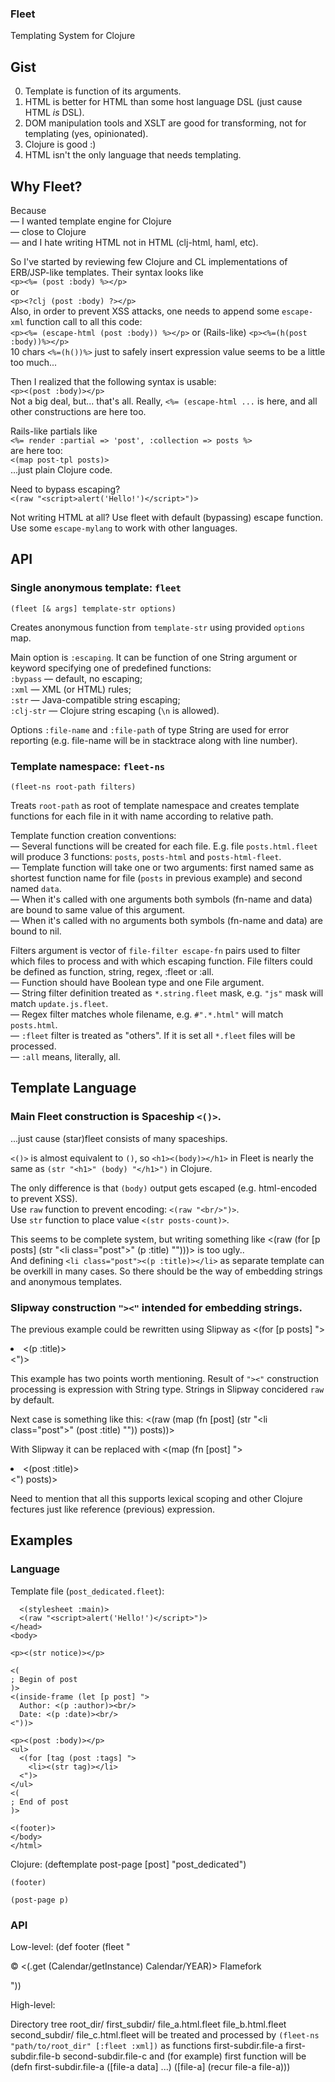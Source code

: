 ### Fleet

Templating System for Clojure

## Gist

0. Template is function of its arguments.
0. HTML is better for HTML than some host language DSL (just cause HTML *is* DSL).
0. DOM manipulation tools and XSLT are good for transforming, not for templating (yes, opinionated).
0. Clojure is good :)
0. HTML isn't the only language that needs templating.

## Why Fleet?

Because  
— I wanted template engine for Clojure  
— close to Clojure  
— and I hate writing HTML not in HTML (clj-html, haml, etc).

So I've started by reviewing few Clojure and CL implementations of ERB/JSP-like templates. Their syntax looks like  
`<p><%= (post :body) %></p>`  
or  
`<p><?clj (post :body) ?></p>`  
Also, in order to prevent XSS attacks, one needs to append some `escape-xml` function call to all this code:  
`<p><%= (escape-html (post :body)) %></p>` or (Rails-like) `<p><%=(h(post :body))%></p>`  
10 chars `<%=(h())%>` just to safely insert expression value seems to be a little too much...

Then I realized that the following syntax is usable:  
`<p><(post :body)></p>`  
Not a big deal, but... that's all. Really, `<%= (escape-html ...` is here, and all other constructions
are here too.

Rails-like partials like  
`<%= render :partial => 'post', :collection => posts %>`  
are here too:  
`<(map post-tpl posts)>`  
...just plain Clojure code.

Need to bypass escaping?  
`<(raw "<script>alert('Hello!')</script>")>`

Not writing HTML at all? Use fleet with default (bypassing) escape function.  
Use some `escape-mylang` to work with other languages.

## API

### Single anonymous template: `fleet`

`(fleet [& args] template-str options)`

Creates anonymous function from `template-str` using provided `options` map.

Main option is `:escaping`. It can be function of one String argument or keyword specifying one of predefined functions:  
`:bypass` — default, no escaping;  
`:xml` — XML (or HTML) rules;  
`:str` — Java-compatible string escaping;  
`:clj-str` — Clojure string escaping (`\n` is allowed).

Options `:file-name` and `:file-path` of type String are used for error reporting (e.g. file-name will be in stacktrace along with line number).

### Template namespace: `fleet-ns`

`(fleet-ns root-path filters)`

Treats `root-path` as root of template namespace and creates template functions for each file in it with name according to relative path.

Template function creation conventions:   
— Several functions will be created for each file. E.g. file `posts.html.fleet` will produce 3 functions: `posts`, `posts-html` and `posts-html-fleet`.  
— Template function will take one or two arguments: first named same as shortest function name for file (`posts` in previous example) and second named `data`.  
— When it's called with one arguments both symbols (fn-name and data) are bound to same value of this argument.  
— When it's called with no arguments both symbols (fn-name and data) are bound to nil.

Filters argument is vector of `file-filter escape-fn` pairs used to filter which files to process and with which escaping function.
File filters could be defined as function, string, regex, :fleet or :all.  
— Function should have Boolean type and one File argument.  
— String filter definition treated as `*.string.fleet` mask, e.g. `"js"` mask will match `update.js.fleet`.  
— Regex filter matches whole filename, e.g. `#".*.html"` will match `posts.html`.  
— `:fleet` filter is treated as "others". If it is set all `*.fleet` files will be processed.  
— `:all` means, literally, all.

## Template Language

### Main Fleet construction is Spaceship `<()>`.

...just cause (star)fleet consists of many spaceships.

`<()>` is almost equivalent to `()`, so
`<h1><(body)></h1>` in Fleet is nearly the same as `(str "<h1>" (body) "</h1>")` in Clojure.

The only difference is that `(body)` output gets escaped (e.g. html-encoded to prevent XSS).  
Use `raw` function to prevent encoding: `<(raw "<br/>")>`.  
Use `str` function to place value `<(str posts-count)>`.

This seems to be complete system, but writing something like
    <(raw (for [p posts]
      (str "<li class=\"post\">" (p :title) "</li>")))>
is too ugly..  
And defining `<li class="post"><(p :title)></li>` as separate template
can be overkill in many cases. So there should be the way of embedding strings and anonymous templates.

### Slipway construction `"><"` intended for embedding strings.

The previous example could be rewritten using Slipway as
    <(for [p posts] ">
      <li class="post"><(p :title)></li>
    <")>

This example has two points worth mentioning.
Result of `"><"` construction processing is expression with String type.
Strings in Slipway concidered `raw` by default.

Next case is something like this:
    <(raw (map (fn [post]
      (str "<li class=\"post\">" (post :title) "</li>")) posts))>

With Slipway it can be replaced with
    <(map (fn [post] ">
      <li class="post"><(post :title)></li>
    <") posts)>

Need to mention that all this supports lexical scoping and other Clojure fectures just like reference (previous) expression.

## Examples

### Language

Template file (`post_dedicated.fleet`):
    <head>
      <title><(post :title)></title>

      <(stylesheet :main)>
      <(raw "<script>alert('Hello!')</script>")>
    </head>
    <body>
    
    <p><(str notice)></p>
    
    <(
    ; Begin of post
    )>
    <(inside-frame (let [p post] ">
      Author: <(p :author)><br/>
      Date: <(p :date)><br/>
    <"))>

    <p><(post :body)></p>
    <ul>
      <(for [tag (post :tags] ">
        <li><(str tag)></li>
      <")>
    </ul>
    <(
    ; End of post
    )>

    <(footer)>
    </body>
    </html>

Clojure:
    (deftemplate post-page [post] "post_dedicated")
    
    (footer)

    (post-page p)

### API

Low-level:
    (def footer (fleet "<p>&copy; <(.get (Calendar/getInstance) Calendar/YEAR)> Flamefork</p>"))

High-level:

Directory tree
    root_dir/
      first_subdir/
        file_a.html.fleet
        file_b.html.fleet
      second_subdir/
        file_c.html.fleet
will be treated and processed by `(fleet-ns "path/to/root_dir" [:fleet :xml])` as functions
    first-subdir.file-a
    first-subdir.file-b
    second-subdir.file-c
and (for example) first function will be
    (defn first-subdir.file-a
      ([file-a data] ...)
      ([file-a] (recur file-a file-a)))
